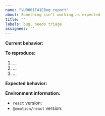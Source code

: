 ```yaml
---
name: "\U0001F41EBug report"
about: Something isn’t working as expected
title: ''
labels: bug, needs triage
assignees: ''
---
```


<!--
    Thanks for your interest in the project.
    Please make sure that you are familiar with and follow the Code of Conduct
    for this project (found in the CODE_OF_CONDUCT.md file).

    Please fill out this template with all the relevant information so we can
    understand what's going on and fix the issue.

    I'll probably ask you to submit the fix (after giving some direction).
    If you've never done that before, that's great! Check this free short
    video tutorial to learn how: http://kcd.im/pull-request
-->

**Current behavior:**

<!-- A clear and concise description of what the bug is -->

**To reproduce:**

<!--
    Please edit this CodeSandbox (https://codesandbox.io/s/emotion-issue-template-y306ue)
    to help us reproduce your issue. Alternatively, create a GitHub repository.
    Issues without a reproducible example will take longer to get addressed.
-->

1. ...
2. ...
3. ...

**Expected behavior:**

<!-- A clear and concise description of what you expected to happen -->

**Environment information:**

<!-- Provide the `react` and `@emotion/*` packages versions -->

- `react` version:
- `@emotion/react` version:
